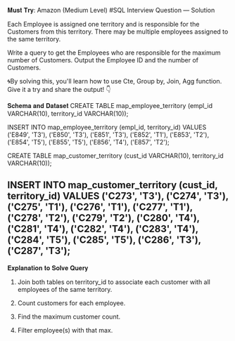 
𝐌𝐮𝐬𝐭 𝐓𝐫𝐲: Amazon (Medium Level) #SQL Interview Question — Solution

Each Employee is assigned one territory and is responsible for the Customers from this territory. There may be multiple employees assigned to the same territory.

Write a query to get the Employees who are responsible for the maximum number of Customers. Output the Employee ID and the number of Customers.

🌀By solving this, you'll learn how to use Cte, Group by, Join, Agg function. Give it a try and share the output! 👇

𝐒𝐜𝐡𝐞𝐦𝐚 𝐚𝐧𝐝 𝐃𝐚𝐭𝐚𝐬𝐞𝐭
CREATE TABLE map_employee_territory (empl_id VARCHAR(10), territory_id VARCHAR(10));

INSERT INTO map_employee_territory (empl_id, territory_id) VALUES ('E849', 'T3'), ('E850', 'T3'), ('E851', 'T3'), ('E852', 'T1'), ('E853', 'T2'), ('E854', 'T5'), ('E855', 'T5'), ('E856', 'T4'), ('E857', 'T2');

CREATE TABLE map_customer_territory (cust_id VARCHAR(10), territory_id VARCHAR(10));

INSERT INTO map_customer_territory (cust_id, territory_id) VALUES ('C273', 'T3'), ('C274', 'T3'), ('C275', 'T1'), ('C276', 'T1'), ('C277', 'T1'), ('C278', 'T2'), ('C279', 'T2'), ('C280', 'T4'), ('C281', 'T4'), ('C282', 'T4'), ('C283', 'T4'), ('C284', 'T5'), ('C285', 'T5'), ('C286', 'T3'), ('C287', 'T3');
---------

𝐄𝐱𝐩𝐥𝐚𝐧𝐚𝐭𝐢𝐨𝐧 𝐭𝐨 𝐒𝐨𝐥𝐯𝐞 𝐐𝐮𝐞𝐫𝐲
1. Join both tables on territory_id to associate each customer with all employees of the same territory.

2. Count customers for each employee.

3. Find the maximum customer count.

4. Filter employee(s) with that max.